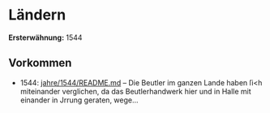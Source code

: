 # Ländern

**Ersterwähnung:** 1544

## Vorkommen
- 1544: [jahre/1544/README.md](../jahre/1544/README.md) – Die Beutler im ganzen Lande haben ſi<h miteinander
verglichen, da das Beutlerhandwerk hier und in Halle
mit einander in Jrrung geraten, wege...

